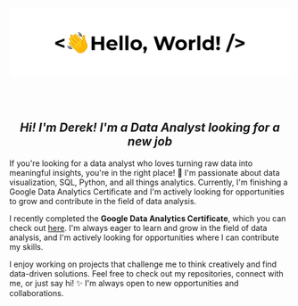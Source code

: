 <div align="center">
<img src="https://raw.githubusercontent.com/dskladanowsky/dskladanowsky/refs/heads/main/hello-world.gif" align="center" height=" " width="800" />
</div>  

<br/><br/>

## ***<div align="center">Hi! I'm Derek! I'm a Data Analyst looking for a new job</div>***

If you're looking for a data analyst who loves turning raw data into meaningful insights, you're in the right place! 🚀 I'm passionate about data visualization, SQL, Python, and all things analytics. Currently, I'm finishing a Google Data Analytics Certificate and I'm actively looking for opportunities to grow and contribute in the field of data analysis.

I recently completed the **Google Data Analytics Certificate**, which you can check out [here](https://www.credly.com/badges/d564f34c-2a7c-438e-8583-4662a4e5e6ff/public_url). I'm always eager to learn and grow in the field of data analysis, and I'm actively looking for opportunities where I can contribute my skills.  

I enjoy working on projects that challenge me to think creatively and find data-driven solutions. Feel free to check out my repositories, connect with me, or just say hi! ✨ I'm always open to new opportunities and collaborations.



<!--
**dskladanowsky/dskladanowsky** is a ✨ _special_ ✨ repository because its `README.md` (this file) appears on your GitHub profile.

Here are some ideas to get you started:

- 🔭 I’m currently working on ...
- 🌱 I’m currently learning ...
- 👯 I’m looking to collaborate on ...
- 🤔 I’m looking for help with ...
- 💬 Ask me about ...
- 📫 How to reach me: ...
- 😄 Pronouns: ...
- ⚡ Fun fact: ...
-->
